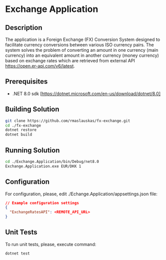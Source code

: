 
# Exchange Application

## Description
The application is a Foreign Exchange (FX) Conversion System designed to facilitate currency conversions between various ISO currency pairs. The system solves the problem of converting an amount in one currency (main currency) into an equivalent amount in another currency (money currency) based on exchange rates which are retrieved from external API https://open.er-api.com/v6/latest.

## Prerequisites

- .NET 8.0 sdk [https://dotnet.microsoft.com/en-us/download/dotnet/8.0]

## Building Solution

```bash
git clone https://github.com/rmaslauskas/fx-exchange.git
cd ./fx-exchange
dotnet restore
dotnet build
```

## Running Solution

```bash
cd ./Exchange.Application/bin/Debug/net8.0
Exchange.Application.exe EUR/DKK 1  
```

## Configuration

For configuration, please, edit ./Echange.Application/appsettings.json file:
```json
// Example configuration settings
{
  "ExchangeRatesAPI": <REMOTE_API_URL>
}
```

## Unit Tests

To run unit tests, please, execute command:
```bash
dotnet test
```


